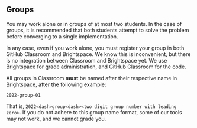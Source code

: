 ## Groups

You may work alone or in groups of at most two students. In the case of groups,
it is recommended that both students attempt to solve the problem before
converging to a single implementation.

In any case, even if you work alone, you must register your group in both GitHub
Classroom and Brightspace. We know this is inconvenient, but there is no
integration between Classroom and Brightspace yet. We use Brightspace for grade
administration, and GitHub Classroom for the code.

All groups in Classroom **must** be named after their respective name in
Brightspace, after the following example:

```
2022-group-01
```

That is, `2022<dash>group<dash><two digit group number with leading zero>`. If you do not
adhere to this group name format, some of our tools may not work, and we cannot
grade you.
